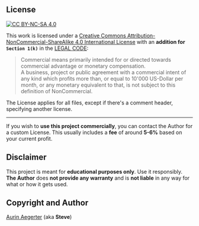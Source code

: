 ## License

[![CC BY-NC-SA 4.0][cc-by-nc-sa-shield]][cc-by-nc-sa]

This work is licensed under a
[Creative Commons Attribution-NonCommercial-ShareAlike 4.0 International License][cc-by-nc-sa] with an **addition for `Section 1(k)`** in the [LEGAL CODE](https://creativecommons.org/licenses/by-nc-sa/4.0/legalcode.en):

> Commercial means primarily intended for or directed 
> towards commercial advantage or monetary compensation. \
> A business, project or public agreement with a commercial intent of any kind
> which profits more than, or equal to 10'000 US-Dollar per month,
> or any monetary equivalent to that, is not subject to this definition
> of NonCommercial.

The License applies for all files, except if there's a comment header, specifying another license.


---
If you wish to **use this project commercially**, you can contact the Author for a custom License.
This usually includes a **fee** of around **5-6%** based on your current profit.

## Disclaimer
This project is meant for **educational purposes only**. Use it responsibly. \
**The Author** does **not provide any warranty** and is **not liable** in any way for what or how it gets used.

## Copyright and Author

[Aurin Aegerter](mailto:aurin.aegerter@stud.gymthun.ch) (aka **Steve**)

[cc-by-nc-sa]: http://creativecommons.org/licenses/by-nc-sa/4.0/
[cc-by-nc-sa-image]: https://licensebuttons.net/l/by-nc-sa/4.0/88x31.png
[cc-by-nc-sa-shield]: https://img.shields.io/badge/License-CC%20BY--NC--SA%204.0-lightgrey.svg
